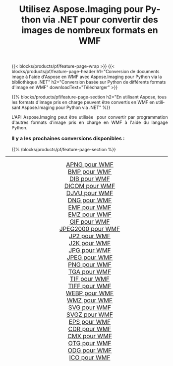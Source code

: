 ﻿---
title: Utilisez Aspose.Imaging pour Python via .NET pour convertir des images de nombreux formats en WMF 
weight: 3920
url: /fr/python-net/conversion/to/wmf/ 
lang: fr
langdirlevel: 2
locales: zh-hans,ja,it,ru,de,es,fr,nl,id,lt,pl,pt,vi,tr,ko,zh-hant,ar,hi,th,sv,cs,uk,he
description: Vous pouvez utiliser Aspose.Imaging pour Python via la bibliothèque .NET pour convertir une variété de formats en WMF
---

{{< blocks/products/pf/feature-page-wrap >}}
{{< blocks/products/pf/feature-page-header h1="Conversion de documents image à l'aide d'Aspose en WMF avec Aspose.Imaging pour Python via la bibliothèque .NET" h2="Conversion basée sur Python de différents formats d'image en WMF" downloadText="Télécharger" >}}


{{% blocks/products/pf/feature-page-section  h2="En utilisant Aspose, tous les formats d'image pris en charge peuvent être convertis en WMF en utilisant Aspose.Imaging pour Python via .NET" %}}
<p align=justify>L'API Aspose.Imaging peut être utilisée  pour convertir par programmation d'autres formats d'image pris en charge en WMF à l'aide du langage Python.</p>
<h3 style="margin-top:16px;">
Il y a les prochaines conversions disponibles :
</h3>
{{% /blocks/products/pf/feature-page-section %}}
<div class="container-fluid productfamilypage bg-gray">
    <div class="convertypes bg-gray agp-content section">
        <div class="container">
		<hr style="margin-left:-20px;"/>
		<div class="row other-converters" style="gap: 10px;font-size: 19px;text-align:center;">
		    <div class='col-md-3 other-converter remove-lp remove-rp'><a href="/imaging/fr/python-net/conversion/apng-to-wmf/" style="padding:15px;">APNG pour WMF</a></div>
<div class='col-md-3 other-converter remove-lp remove-rp'><a href="/imaging/fr/python-net/conversion/bmp-to-wmf/" style="padding:15px;">BMP pour WMF</a></div>
<div class='col-md-3 other-converter remove-lp remove-rp'><a href="/imaging/fr/python-net/conversion/dib-to-wmf/" style="padding:15px;">DIB pour WMF</a></div>
<div class='col-md-3 other-converter remove-lp remove-rp'><a href="/imaging/fr/python-net/conversion/dicom-to-wmf/" style="padding:15px;">DICOM pour WMF</a></div>
<div class='col-md-3 other-converter remove-lp remove-rp'><a href="/imaging/fr/python-net/conversion/djvu-to-wmf/" style="padding:15px;">DJVU pour WMF</a></div>
<div class='col-md-3 other-converter remove-lp remove-rp'><a href="/imaging/fr/python-net/conversion/dng-to-wmf/" style="padding:15px;">DNG pour WMF</a></div>
<div class='col-md-3 other-converter remove-lp remove-rp'><a href="/imaging/fr/python-net/conversion/emf-to-wmf/" style="padding:15px;">EMF pour WMF</a></div>
<div class='col-md-3 other-converter remove-lp remove-rp'><a href="/imaging/fr/python-net/conversion/emz-to-wmf/" style="padding:15px;">EMZ pour WMF</a></div>
<div class='col-md-3 other-converter remove-lp remove-rp'><a href="/imaging/fr/python-net/conversion/gif-to-wmf/" style="padding:15px;">GIF pour WMF</a></div>
<div class='col-md-3 other-converter remove-lp remove-rp'><a href="/imaging/fr/python-net/conversion/jpeg2000-to-wmf/" style="padding:15px;">JPEG2000 pour WMF</a></div>
<div class='col-md-3 other-converter remove-lp remove-rp'><a href="/imaging/fr/python-net/conversion/jp2-to-wmf/" style="padding:15px;">JP2 pour WMF</a></div>
<div class='col-md-3 other-converter remove-lp remove-rp'><a href="/imaging/fr/python-net/conversion/j2k-to-wmf/" style="padding:15px;">J2K pour WMF</a></div>
<div class='col-md-3 other-converter remove-lp remove-rp'><a href="/imaging/fr/python-net/conversion/jpg-to-wmf/" style="padding:15px;">JPG pour WMF</a></div>
<div class='col-md-3 other-converter remove-lp remove-rp'><a href="/imaging/fr/python-net/conversion/jpeg-to-wmf/" style="padding:15px;">JPEG pour WMF</a></div>
<div class='col-md-3 other-converter remove-lp remove-rp'><a href="/imaging/fr/python-net/conversion/png-to-wmf/" style="padding:15px;">PNG pour WMF</a></div>
<div class='col-md-3 other-converter remove-lp remove-rp'><a href="/imaging/fr/python-net/conversion/tga-to-wmf/" style="padding:15px;">TGA pour WMF</a></div>
<div class='col-md-3 other-converter remove-lp remove-rp'><a href="/imaging/fr/python-net/conversion/tif-to-wmf/" style="padding:15px;">TIF pour WMF</a></div>
<div class='col-md-3 other-converter remove-lp remove-rp'><a href="/imaging/fr/python-net/conversion/tiff-to-wmf/" style="padding:15px;">TIFF pour WMF</a></div>
<div class='col-md-3 other-converter remove-lp remove-rp'><a href="/imaging/fr/python-net/conversion/webp-to-wmf/" style="padding:15px;">WEBP pour WMF</a></div>
<div class='col-md-3 other-converter remove-lp remove-rp'><a href="/imaging/fr/python-net/conversion/wmz-to-wmf/" style="padding:15px;">WMZ pour WMF</a></div>
<div class='col-md-3 other-converter remove-lp remove-rp'><a href="/imaging/fr/python-net/conversion/svg-to-wmf/" style="padding:15px;">SVG pour WMF</a></div>
<div class='col-md-3 other-converter remove-lp remove-rp'><a href="/imaging/fr/python-net/conversion/svgz-to-wmf/" style="padding:15px;">SVGZ pour WMF</a></div>
<div class='col-md-3 other-converter remove-lp remove-rp'><a href="/imaging/fr/python-net/conversion/eps-to-wmf/" style="padding:15px;">EPS pour WMF</a></div>
<div class='col-md-3 other-converter remove-lp remove-rp'><a href="/imaging/fr/python-net/conversion/cdr-to-wmf/" style="padding:15px;">CDR pour WMF</a></div>
<div class='col-md-3 other-converter remove-lp remove-rp'><a href="/imaging/fr/python-net/conversion/cmx-to-wmf/" style="padding:15px;">CMX pour WMF</a></div>
<div class='col-md-3 other-converter remove-lp remove-rp'><a href="/imaging/fr/python-net/conversion/otg-to-wmf/" style="padding:15px;">OTG pour WMF</a></div>
<div class='col-md-3 other-converter remove-lp remove-rp'><a href="/imaging/fr/python-net/conversion/odg-to-wmf/" style="padding:15px;">ODG pour WMF</a></div>
<div class='col-md-3 other-converter remove-lp remove-rp'><a href="/imaging/fr/python-net/conversion/ico-to-wmf/" style="padding:15px;">ICO pour WMF</a></div>
                </div>
        </div>
    </div>
</div>
<br/>

